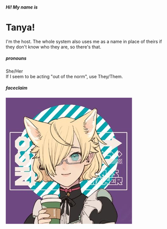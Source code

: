 ##### Hi! My name is
# Tanya!

I'm the host. The whole system also uses me as a name in 
place of theirs if they don't know who they are, so there's that.

##### pronouns
She/Her <br />
If I seem to be acting "out of the norm", use They/Them.

##### faceclaim
![Tanya's Picrew](./hm-picrews/Tanya-Picrew.jpg?raw=true)